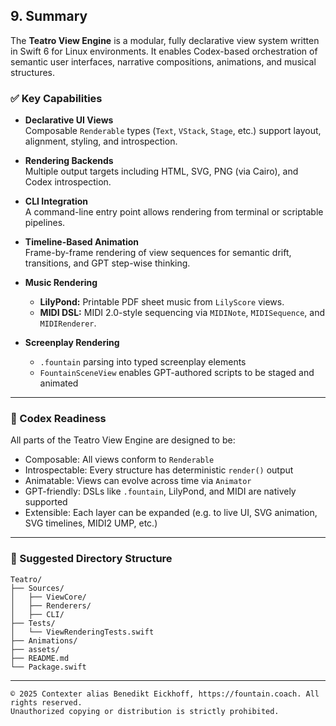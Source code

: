 ## 9. Summary

The **Teatro View Engine** is a modular, fully declarative view system written in Swift 6 for Linux environments. It enables Codex-based orchestration of semantic user interfaces, narrative compositions, animations, and musical structures.

### ✅ Key Capabilities

- **Declarative UI Views**  
  Composable `Renderable` types (`Text`, `VStack`, `Stage`, etc.) support layout, alignment, styling, and introspection.

- **Rendering Backends**  
  Multiple output targets including HTML, SVG, PNG (via Cairo), and Codex introspection.

- **CLI Integration**  
  A command-line entry point allows rendering from terminal or scriptable pipelines.

- **Timeline-Based Animation**  
  Frame-by-frame rendering of view sequences for semantic drift, transitions, and GPT step-wise thinking.

- **Music Rendering**  
  - **LilyPond:** Printable PDF sheet music from `LilyScore` views.
  - **MIDI DSL:** MIDI 2.0-style sequencing via `MIDINote`, `MIDISequence`, and `MIDIRenderer`.

- **Screenplay Rendering**  
  - `.fountain` parsing into typed screenplay elements
  - `FountainSceneView` enables GPT-authored scripts to be staged and animated

---

### 🧠 Codex Readiness

All parts of the Teatro View Engine are designed to be:

- Composable: All views conform to `Renderable`  
- Introspectable: Every structure has deterministic `render()` output  
- Animatable: Views can evolve across time via `Animator`  
- GPT-friendly: DSLs like `.fountain`, LilyPond, and MIDI are natively supported  
- Extensible: Each layer can be expanded (e.g. to live UI, SVG animation, SVG timelines, MIDI2 UMP, etc.)

---

### 📁 Suggested Directory Structure

```
Teatro/
├── Sources/
│   ├── ViewCore/
│   ├── Renderers/
│   ├── CLI/
├── Tests/
│   └── ViewRenderingTests.swift
├── Animations/
├── assets/
├── README.md
└── Package.swift
```

---


```
© 2025 Contexter alias Benedikt Eickhoff, https://fountain.coach. All rights reserved.
Unauthorized copying or distribution is strictly prohibited.
```
